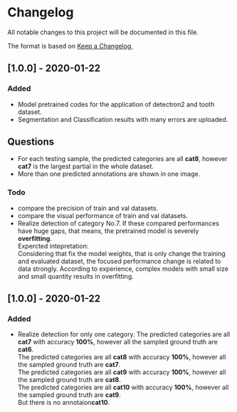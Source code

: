 # Changelog
All notable changes to this project will be documented in this file.

The format is based on [Keep a Changelog](https://keepachangelog.com/en/1.0.0/),


## [1.0.0] - 2020-01-22
### Added
- Model pretrained codes for the application of detectron2 and tooth dataset.
- Segmentation and Classification results with many errors are uploaded.
## Questions
- For each testing sample, the predicted categories are all **cat8**, however **cat7** is  the largest partial in the whole dataset.
- More than one predicted annotations are shown in one image.
### Todo
- compare the precision of train and val datasets.
- compare the visual performance of train and val datasets.
- Realize detection of category No.7.
If these compared performances have huge gaps, that means, the pretrained model is severely **overfitting**.  
Expercted intepretation:  
Considering that fix the model weights, that is only change the training and evaluated dataset, the focused performance change is related to data strongly. According to experience, complex models with small size and small quantity results in overfitting.

## [1.0.0] - 2020-01-22
### Added
- Realize detection for only one category. 
  The predicted categories are all **cat7** with accuracy **100%**, however all the sampled ground truth are **cat6**.  
  The predicted categories are all **cat8** with accuracy **100%**, however all the sampled ground truth are **cat7**.  
  The predicted categories are all **cat9** with accuracy **100%**, however all the sampled ground truth are **cat8**.  
  The predicted categories are all **cat10** with accuracy **100%**, however all the sampled ground truth are **cat9**.  
  But there is no annotaion**cat10**.



